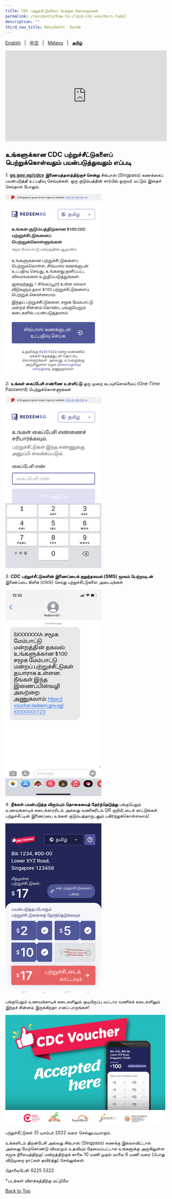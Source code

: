 ```yaml
---
title: CDC பற்றுச்சீட்டுகளைப் பெற்றுக் கொள்ளுங்கள்
permalink: /residents/how-to-claim-cdc-vouchers-tamil
description: ""
third_nav_title: Residents' Guide
---
```

<span id="cdcv_page_top"></span>

[English](how-to-claim-cdc-vouchers) &nbsp;&nbsp;&#124;&nbsp;&nbsp; [中文](how-to-claim-cdc-vouchers-chinese)  &nbsp;&nbsp;&#124;&nbsp;&nbsp; [Melayu](how-to-claim-cdc-vouchers-malay) &nbsp;&nbsp;&#124;&nbsp;&nbsp; **[தமிழ்](how-to-claim-cdc-vouchers-tamil)**

<style>
	h1 {
	white-space:normal !important;
	hyphens: auto !important;
	overflow-x: auto !important;
}
	
a.bp-button {
	height: 6em !important;
	white-space:pre-line !important;
}
	
 .youtubecontainer {
    position: relative;
    width: 100%;
    height: 0;
    padding-bottom: 56.25%;
}
.youtubevideo {
    position: absolute;
    top: 0;
    left: 0;
    width: 100%;
    height: 100%;
}
</style>

<div class="youtubecontainer">
<iframe class="youtubevideo" src="https://www.youtube.com/embed/-OBickuGtms?rel=0" title="YouTube video player" frameborder="0" allow="accelerometer; autoplay; clipboard-write; encrypted-media; gyroscope; picture-in-picture" allowfullscreen></iframe>
</div>

## உங்களுக்கான CDC பற்றுச்சீட்டுகளைப் பெற்றுக்கொள்வதும் பயன்படுத்துவதும் எப்படி


1: <strong>[go.gov.sg/cdcv](https://go.gov.sg/cdcv) இணையத்தளத்திற்குச் சென்று</strong> சிங்பாஸ் (Singpass) கணக்கைப் பயன்படுத்தி உட்பதிவு செய்யுங்கள். ஒரு குடும்பத்தின் சார்பில் ஒருவர் மட்டும் இதைச் செய்தால் போதும்.

<img src="/images/residents/screengrabs-for-infographics/tamil/M_Log%20in_ta_5novupdated.png" alt="Step 1" style="width:300px !important;" />


2: <strong>உங்கள் கைப்பேசி எண்ணை உள்ளிட்டு</strong> ஒரு முறை கடவுச்சொல்லைப் (One-Time Password) பெற்றுக்கொள்ளுங்கள் 

<img src="/images/residents/screengrabs-for-infographics/tamil/M_MobileNumber_TA_5Nov.png" alt="Step 2" style="width:300px !important;" />


3: **CDC பற்றுச்சீட்டுகளின் இணைப்பைக் குறுந்தகவல் (SMS) மூலம் பெற்றவுடன்** இணைப்பை கிளிக் (click) செய்து பற்றுச்சீட்டுகளை அடையுங்கள் 

<img src="/images/residents/screengrabs-for-infographics/tamil/SMSTamil_5%20Nov%20New%20Link.png" alt="Step 3" style="width:300px !important;" />


4: **நீங்கள் பயன்படுத்த விரும்பும் தொகையைத் தேர்ந்தெடுத்து** பங்குபெறும் உணவங்காடிக் கடைக்காரரிடம் அல்லது வணிகரிடம் QR குறியீட்டைக் காட்டுங்கள். பற்றுச்சீட்டின் இணைப்பை உங்கள் குடும்பத்தாருடனும் பகிர்ந்துக்கொள்ளலாம்!

<img src="/images/residents/screengrabs-for-infographics/tamil/10%20NovTamil%20mixed%20vouchers_17.png" alt="Step 4" style="width:300px !important;" />


பங்குபெறும் உணவங்காடிக் கடைகளிலும் குடியிருப்பு வட்டார வணிகக் கடைகளிலும் இந்தச் சின்னம் இருக்கிறதா எனப் பாருங்கள்!

![Merchant's Decal](/images/merchants-decal-500.jpg)

பற்றுச்சீட்டுகள் 31 டிசம்பர் 2022 வரை செல்லுபடியாகும்.

உங்களிடம் திறன்பேசி அல்லது சிங்பாஸ் (Singpass) கணக்கு இல்லாவிட்டால் அல்லது மேற்கொண்டு விவரமும் உதவியும் தேவைப்பட்டால் உங்களுக்கு அருகிலுள்ள சமூக நிலையத்திற்கு/ மன்றத்திற்குக் காலை 10 மணி முதல் மாலை 6 மணி வரை (பொது விடுமுறை நாட்கள் தவிர்த்து) செல்லுங்கள்.

தொலைபேசி: 6225 5322

&#42;<i>படங்கள் விளக்கத்திற்கு மட்டுமே</i>

[Back to Top](#cdcv_page_top)